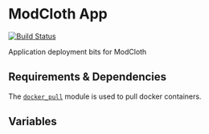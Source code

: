 # ModCloth App

[![Build Status](https://travis-ci.org/modcloth/ansible-role-modcloth-app.svg?branch=master)](https://travis-ci.org/modcloth/ansible-role-modcloth-app)

Application deployment bits for ModCloth

## Requirements &amp; Dependencies

The [`docker_pull`](
https://github.com/modcloth-labs/ansible-module-docker-pull) module is used to
pull docker containers.

## Variables

``` yaml
